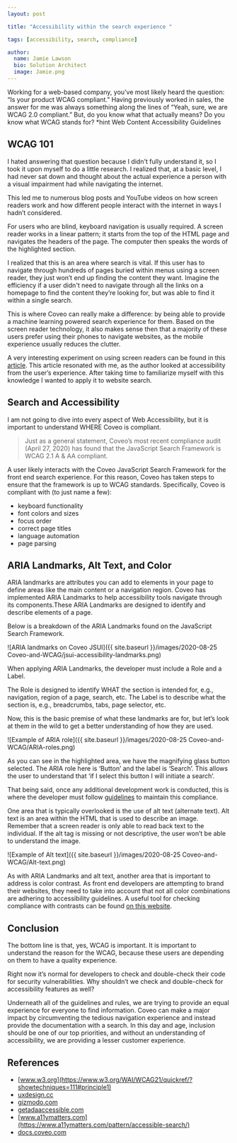 ```yaml
---
layout: post

title: "Accessibility within the search experience "

tags: [accessibility, search, compliance]

author:
  name: Jamie Lawson
  bio: Solution Architect
  image: Jamie.png
---
```

Working for a web-based company, you’ve most likely heard the question: “Is your product WCAG compliant.” Having previously worked in sales, the answer for me was always something along the lines of “Yeah, sure, we are WCAG 2.0 compliant.” But, do you know what that actually means? Do you know what WCAG stands for? *hint Web Content Accessibility Guidelines

<!-- more -->

## WCAG 101

I hated answering that question because I didn't fully understand it, so I took it upon myself to do a little research. I realized that, at a basic level, I had never sat down and thought about the actual experience a person with a visual impairment had while navigating the internet.

This led me to numerous blog posts and YouTube videos on how screen readers work and how different people interact with the internet in ways I hadn’t considered. 

For users who are blind, keyboard navigation is usually required. A screen reader works in a linear pattern; it starts from the top of the HTML page and navigates the headers of the page. The computer then speaks the words of the highlighted section.

I realized that this is an area where search is vital. If this user has to navigate through hundreds of pages buried within menus using a screen reader, they just won’t end up finding the content they want. Imagine the efficiency if a user didn't need to navigate through all the links on a homepage to find the content they’re looking for, but was able to find it within a single search. 

This is where Coveo can really make a difference: by being able to provide a machine learning powered search experience for them. Based on the screen reader technology, it also makes sense then that a majority of these users prefer using their phones to navigate websites, as the mobile experience usually reduces the clutter.

A very interesting experiment on using screen readers can be found in this [article](https://www.smashingmagazine.com/2018/12/voiceover-screen-reader-web-apps/). This article resonated with me, as the author looked at accessibility from the user’s experience. After taking time to familiarize myself with this knowledge I wanted to apply it to website search.

## Search and Accessibility

I am not going to dive into every aspect of Web Accessibility, but it is important to understand WHERE Coveo is compliant. 
> Just as a general statement, Coveo’s most recent compliance audit (April 27, 2020) has found that the JavaScript Search Framework is WCAG 2.1 A & AA compliant.

A user likely interacts with the Coveo JavaScript Search Framework for the front end search experience. For this reason, Coveo has taken steps to ensure that the framework is up to WCAG standards. Specifically, Coveo is compliant with (to just name a few):

- keyboard functionality
- font colors and sizes
- focus order
- correct page titles
- language automation 
- page parsing

## ARIA Landmarks, Alt Text, and Color

ARIA landmarks are attributes you can add to elements in your page to define areas like the main content or a navigation region. Coveo has implemented ARIA Landmarks to help accessibility tools navigate through its components.These ARIA Landmarks are designed to identify and describe elements of a page.

Below is a breakdown of the ARIA Landmarks found on the JavaScript Search Framework.

![ARIA landmarks on Coveo JSUI]({{ site.baseurl }}/images/2020-08-25 Coveo-and-WCAG/jsui-accessibility-landmarks.png)

When applying ARIA Landmarks, the developer must include a Role and a Label.

The Role is designed to identify WHAT the section is intended for, e.g., navigation, region of a page, search, etc. The Label is to describe what the section is, e.g., breadcrumbs, tabs, page selector, etc. 

Now, this is the basic premise of what these landmarks are for, but let’s look at them in the wild to get a better understanding of how they are used.

![Example of ARIA role]({{ site.baseurl }}/images/2020-08-25 Coveo-and-WCAG/ARIA-roles.png)

As you can see in the highlighted area, we have the magnifying glass button selected. The ARIA role here is ‘Button’ and the label is ‘Search’. This allows the user to understand that ‘if I select this button I will initiate a search’.

That being said, once any additional development work is conducted, this is where the developer must follow [guidelines](https://www.w3.org/WAI/WCAG21/quickref/) to maintain this compliance.

One area that is typically overlooked is the use of alt text (alternate text). Alt text is an area within the HTML that is used to describe an image. Remember that a screen reader is only able to read back text to the individual. If the alt tag is missing or not descriptive, the user won’t be able to understand the image.

![Example of Alt text]({{ site.baseurl }}/images/2020-08-25 Coveo-and-WCAG/Alt-text.png)

As with ARIA Landmarks and alt text, another area that is important to address is color contrast. As front end developers are attempting to brand their websites, they need to take into account that not all color combinations are adhering to accessibility guidelines. A useful tool for checking compliance with contrasts can be found [on this website](https://snook.ca/technical/colour_contrast/colour.html#fg=01A982,bg=FFFFFF).

## Conclusion

The bottom line is that, yes, WCAG is important. It is important to understand the reason for the WCAG, because these users are depending on them to have a quality experience.

Right now it’s normal for developers to check and double-check their code for security vulnerabilities. Why shouldn’t we check and double-check for accessibility features as well? 

Underneath all of the guidelines and rules, we are trying to provide an equal experience for everyone to find information. Coveo can make a major impact by circumventing the tedious navigation experience and instead provide the documentation with a search. In this day and age, inclusion should be one of our top priorities, and without an understanding of accessibility, we are providing a lesser customer experience.

## References
- [www.w3.org](https://www.w3.org/WAI/WCAG21/quickref/?showtechniques=111#principle1)
- [uxdesign.cc](https://uxdesign.cc/how-visually-impaired-people-navigate-the-web-7f9eab9d9c37)
- [gizmodo.com](https://gizmodo.com/giz-explains-how-blind-people-see-the-internet-5620079)
- [getadaaccessible.com](https://getadaaccessible.com/ada-website/)
- [www.a11ymatters.com](https://www.a11ymatters.com/pattern/accessible-search/)
- [docs.coveo.com](https://docs.coveo.com/en/2666/javascript-search-framework/adding-ARIA-landmarks)
